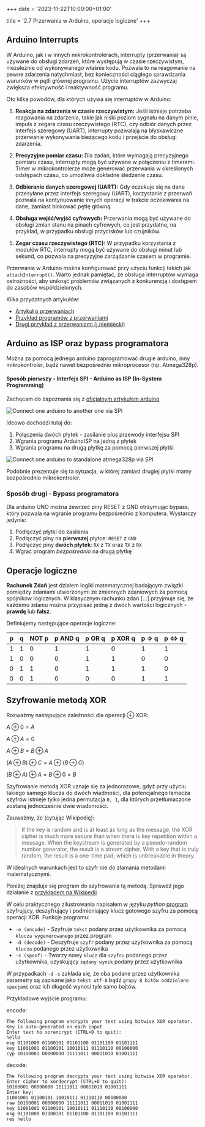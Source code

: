 +++
date = '2023-11-22T10:00:00+01:00'

title = '2.7 Przerwania w Arduino, operacje logiczne'
+++

## Arduino Interrupts

W Arduino, jak i w innych mikrokontrolerach, interrupty (przerwania) są używane do obsługi zdarzeń, które występują w czasie rzeczywistym, niezależnie od wykonywanego właśnie kodu. Pozwala to na reagowanie na pewne zdarzenia natychmiast, bez konieczności ciągłego sprawdzania warunków w pętli głównej programu. Użycie interruptów zazwyczaj zwiększa efektywność i reaktywność programu.

Oto kilka powodów, dla których używa się interruptów w Arduino:

1. **Reakcja na zdarzenia w czasie rzeczywistym:** Jeśli istnieje potrzeba reagowania na zdarzenia, takie jak niski poziom sygnału na danym pinie, impuls z zegara czasu rzeczywistego (RTC), czy odbiór danych przez interfejs szeregowy (UART), interrupty pozwalają na błyskawiczne przerwanie wykonywania bieżącego kodu i przejście do obsługi zdarzenia.

2. **Precyzyjne pomiar czasu:** Dla zadań, które wymagają precyzyjnego pomiaru czasu, interrupty mogą być używane w połączeniu z timerami. Timer w mikrokontrolerze może generować przerwania w określonych odstępach czasu, co umożliwia dokładne śledzenie czasu.

3. **Odbieranie danych szeregowej (UART):** Gdy oczekuje się na dane przesyłane przez interfejs szeregowy (UART), korzystanie z przerwań pozwala na kontynuowanie innych operacji w trakcie oczekiwania na dane, zamiast blokować pętlę główną.

4. **Obsługa wejść/wyjść cyfrowych:** Przerwania mogą być używane do obsługi zmian stanu na pinach cyfrowych, co jest przydatne, na przykład, w przypadku obsługi przycisków lub czujników.

5. **Zegar czasu rzeczywistego (RTC):** W przypadku korzystania z modułów RTC, interrupty mogą być używane do obsługi minut lub sekund, co pozwala na precyzyjne zarządzanie czasem w programie.

Przerwania w Arduino można konfigurować przy użyciu funkcji takich jak `attachInterrupt()`. Warto jednak pamiętać, że obsługa interruptów wymaga ostrożności, aby uniknąć problemów związanych z konkurencją i dostępem do zasobów współdzielonych.

Kilka przydatnych artykułów:
- [Artykuł o przerwaniach](https://www.arduino.cc/reference/en/language/functions/external-interrupts/attachinterrupt/)
- [Przykład programów z przerwaniami](https://www.arduino.cc/en/Tutorial/BuiltInExamples/Interrupts)
- [Drugi przykład z przerwaniami (j.niemiecki)](https://www.mikrocontroller.net/articles/Verwendung_von_Interrupts_mit_Arduino)

## Arduino as ISP oraz bypass programatora

Można za pomocą jednego arduino zaprogramować drugie arduino, inny mikrokontroler, bądź nawet bezpośrednio mikroprocesor (np. Atmega328p).

#### Sposób pierwszy - Interfejs SPI - Arduino as ISP (In-System Programming)

Zachęcam do zapoznania się z [oficjalnym artykułem arduino](https://docs.arduino.cc/built-in-examples/arduino-isp/ArduinoISP)

![Connect one arduino to another one via SPI](7_image1.png)

Ideowo dochodzi tutaj do:
1. Połączenia dwóch płytek - zasilanie plus przewody interfejsu SPI
2. Wgrania programu ArduinoISP na jedną z płytek
3. Wgrania programu na drugą płytkę za pomocą pierwszej płytki

![Connect one arduino to standalone atmega328p via SPI](7_image2.png)

Podobnie prezentuje się ta sytuacja, w której zamiast drugiej płytki mamy bezpośrednio mikrokontroler.

### Sposób drugi - Bypass programatora

Dla arduino UNO można zewrzeć piny RESET z GND otrzymując bypass, który pozwala na wgranie programu bezpośrednio z komputera.
Wystarczy jedynie:
1. Podłączyć płytki do zasilania
2. Podłączyć piny na **pierwszej** płytce: `RESET` z `GND`
3. Podłączyć piny **dwóch płytek**: `RX` z `TX` oraz `TX` z `RX`
4. Wgrać program *bezpośrednio* na drugą płytkę

## Operacje logiczne

**Rachunek Zdań** jest działem logiki matematycznej badającym związki pomiędzy
zdaniami utworzonymi ze zmiennych zdaniowych ża pomocą spójników logicznych.
W klasycznym rachunku zdań [...] przyjmuje się, że każdemu zdaniu można przypisać
jedną z dwóch wartości logicznych - **prawdę** lub **fałsz**.

Definiujemy następujące operacje logiczne:

|  p  |  q  | NOT p | p AND q | p OR q | p XOR q | p => q | p <=> q |
| --- | --- | ----- | ------- | ------ | ------- | ------ | ------- |
|  1  |  1  |   0   |    1    |   1    |    0    |   1    |    1    |
|  1  |  0  |   0   |    0    |   1    |    1    |   0    |    0    |
|  0  |  1  |   1   |    0    |   1    |    1    |   1    |    0    |
|  0  |  0  |   1   |    0    |   0    |    0    |   1    |    1    |

## Szyfrowanie metodą XOR

Rozważmy następujące zależności dla operacji $\oplus$ XOR:

$A \oplus 0 = A$

$A \oplus A = 0$

$A \oplus B = B \oplus A$

$(A \oplus B) \oplus C = A \oplus (B \oplus C)$

$(B \oplus A) \oplus A = B \oplus 0 = B$

Szyfrowanie metodą XOR uznaje się za jednorazowe, gdyż przy użyciu takiego samego klucza do dwóch wiadmości, dla potencjalnego łamacza szyfrów istnieje tylko jedna permutacja `0, 1`, dla których przetłumaczone zostaną jednocześnie dwie wiadomości.

Zauważmy, że (cytując Wikipedię):

> If the key is random and is at least as long as the message, the XOR cipher is much more secure than when there is key repetition within a message. When the keystream is generated by a pseudo-random number generator, the result is a stream cipher. With a key that is truly random, the result is a one-time pad, which is unbreakable in theory. 

W idealnych warunkach jest to szyfr nie do złamania metodami matematycznymi.

Poniżej znajduje się program do szyfrowania tą metodą. Sprawdź jego działanie z [przykładem na Wikipedii](https://en.wikipedia.org/wiki/XOR_cipher)

W celu praktycznego zilustrowania napisałem w języku *python* [program](./7_20.11.2023xorcipher.py) szyfrujący, deszyfrujący i podmieniający klucz gotowego szyfru za pomocą operacji XOR.
Funkcje programu:
- `-e (encode)` - Szyfruje `tekst` podany przez użytkownika za pomocą `klucza wygenerowanego` przez program
- `-d (decode)` - Deszyfruje `szyfr` podany przez użytkownika za pomocą `klucza` podanego przez użytkownika
- `-s (spoof)` - Tworzy nowy `klucz` dla `szyfru` podanego przez użytkownika, uzyskujący `żądany wynik` podany przez użytkownika

W przypadkach `-d` `-s` zakłada się, że oba podane przez użytkownika parametry są zapisane jako `tekst utf-8` bądź `grupy 8 bitów oddzielone spacjami` oraz ich długość wynosi tyle samo bajtów.


Przykładowe wyjście programu:

encode:
```
The following program encrypts your text using bitwise XOR operator.
Key is auto-generated on each input
Enter text to xorencrypt (CTRL+D to quit):
hello
msg 01101000 01100101 01101100 01101100 01101111
key 11001001 01100101 10010111 01110110 00100000
cyp 10100001 00000000 11111011 00011010 01001111
```

decode:
```
The following program decrypts your text using bitwise XOR operator.
Enter cipher to xordecrypt (CTRL+D to quit):
10100001 00000000 11111011 00011010 01001111
Enter key:
11001001 01100101 10010111 01110110 00100000
raw 10100001 00000000 11111011 00011010 01001111
key 11001001 01100101 10010111 01110110 00100000
msg 01101000 01100101 01101100 01101100 01101111
res hello
```
